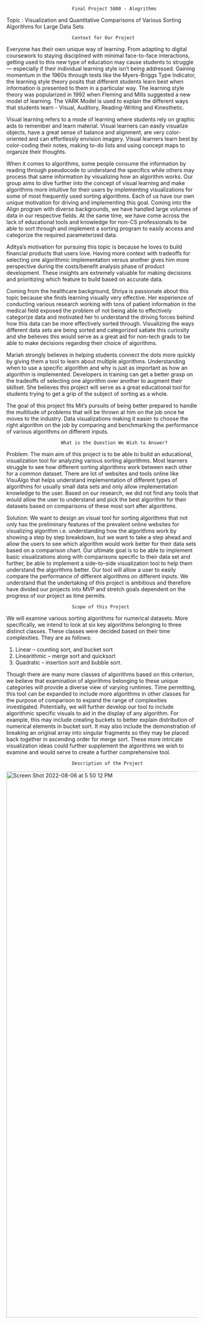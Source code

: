 							Final Project 5800 - Alogrithms 

Topic : Visualization and Quantitative Comparisons of Various Sorting Algorithms for Large Data Sets 
								
							Context for Our Project
Everyone has their own unique way of learning. From adapting to digital coursework to staying disciplined with minimal face-to-face interactions, getting used to this new type of education may cause students to struggle — especially if their individual learning style isn’t being addressed. Gaining momentum in the 1960s through tests like the Myers-Briggs Type Indicator, the learning style theory posits that different students learn best when information is presented to them in a particular way. The learning style theory was popularized in 1992 when Fleming and Mills suggested a new model of learning. The VARK Model is used to explain the different ways that students learn - Visual, Auditory, Reading-Writing and Kinesthetic. 

Visual learning refers to a mode of learning where students rely on graphic aids to remember and learn material. Visual learners can easily visualize objects, have a great sense of balance and alignment, are very color-oriented and can effortlessly envision imagery. Visual learners learn best by color-coding their notes, making to-do lists and using concept maps to organize their thoughts.

When it comes to algorithms, some people consume the information by reading through pseudocode to understand the specifics while others may process that same information by visualizing how an algorithm works. Our group aims to dive further into the concept of visual learning and make algorithms more intuitive for their users by implementing visualizations for some of most frequently used sorting algorithms. Each of us have our own unique motivation for driving and implementing this goal. Coming into the Align program with diverse backgrounds, we have handled large volumes of data in our respective fields. At the same time, we have come across the lack of educational tools and knowledge for non-CS professionals to be able to sort through and implement a sorting program to easily access and categorize the required parameterized data.

Aditya’s motivation for pursuing this topic is because he loves to build financial products that users love. Having more context with tradeoffs for selecting one algorithmic implementation versus another gives him more perspective during the costs/benefit analysis phase of product development. These insights are extremely valuable for making decisions and prioritizing which feature to build based on accurate data.

Coming from the healthcare background, Shriya is passionate about this topic because she finds learning visually very effective. Her experience of conducting various research working with tons of patient information in the medical field exposed the problem of not being able to effectively categorize data and motivated her to understand the driving forces behind how this data can be more effectively sorted through. Visualizing the ways different data sets are being sorted and categorized satiate this curiosity and she believes this would serve as a great aid for non-tech grads to be able to make decisions regarding their choice of algorithms.

Mariah strongly believes in helping students connect the dots more quickly by giving them a tool to learn about multiple algorithms. Understanding when to use a specific algorithm and why is just as important as how an algorithm is implemented. Developers in training can get a better grasp on the tradeoffs of selecting one algorithm over another to augment their skillset. She believes this project will serve as a great educational tool for students trying to get a grip of the subject of sorting as a whole.

The goal of this project fits Mit’s pursuits of being better prepared to handle the multitude of problems that will be thrown at him on the job once he moves to the industry.  Data visualizations making it easier to choose the right algorithm on the job by comparing and benchmarking the performance of various algorithms on different inputs.   


						What is the Question We Wish to Answer?


Problem: The main aim of this project is to be able to build an educational, visualization tool for analyzing various sorting algorithms. Most learners struggle to see how different sorting algorithms work between each other for a common dataset. There are lot of websites and tools online like VisuAlgo that helps understand implementation of different types of algorithms for usually small data sets and only allow implementation knowledge to the user. Based on our research, we did not find any tools that would allow the user to understand and pick the best algorithm for their datasets based on comparisons of these most sort after algorithms.


Solution: We want to design an visual tool for sorting algorithms that not only has the preliminary features of the prevalent online websites for visualizing algorithm i.e. understanding how the algorithms work by showing a step by step breakdown, but we want to take a step ahead and allow the users to see which algorithm would work better for their data sets based on a comparison chart. Our ultimate goal is to be able to implement basic visualizations along with comparisons specific to their data set and further, be able to implement a side-to-side visualization tool to help them understand the algorithms better. Our tool will allow a user to easily compare the performance of different algorithms on different inputs. We understand that the undertaking of this project is ambitious and therefore have divided our projects into MVP and stretch goals dependent on the progress of our project as time permits.


							Scope of this Project

We will examine various sorting algorithms for numerical datasets. 
More specifically, we intend to look at six key algorithms belonging to three distinct classes. These classes were decided based on their time complexities. They are as follows: 
1. Linear – counting sort, and bucket sort 
2. Linearithmic – merge sort and quicksort 
3. Quadratic – insertion sort and bubble sort. 

Though there are many more classes of algorithms based on this criterion, we believe that examination of algorithms belonging to these unique categories will provide a diverse view of varying runtimes. 
	Time permitting, this tool can be expanded to include more algorithms in other classes for the purpose of comparison to expand the range of complexities investigated. Potentially, we will further develop our tool to include algorithmic specific visuals to aid in the display of any algorithm. For example, this may include creating buckets to better explain distribution of numerical elements in bucket sort. It may also include the demonstration of breaking an original array into singular fragments so they may be placed back together in ascending order for merge sort. These more intricate visualization ideas could further supplement the algorithms we wish to examine and would serve to create a further comprehensive tool.


							Description of the Project



<img width="1431" alt="Screen Shot 2022-08-06 at 5 50 12 PM" src="https://user-images.githubusercontent.com/98000652/183267173-daeacc48-ffac-4b96-b644-cacdaad8306e.png">

 
